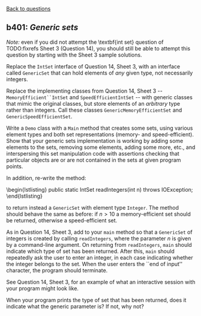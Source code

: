 [Back to questions](../README.md)

## b401: *Generic sets*

*Note:* even if you did not attempt the \textbf{int set} question
of TODO:fixrefs Sheet 3 (Question 14), you should still be able to attempt this question by starting with the Sheet 3 sample solutions.

Replace the `IntSet` interface of Question 14, Sheet 3, with an interface called `GenericSet`
that can hold elements of *any* given type, not necessarily integers.

Replace the implementing classes from Question 14, Sheet 3 -- `MemoryEfficient``IntSet` and `SpeedEfficientIntSet` -- with generic classes
that mimic the original classes, but store elements
of an *arbitrary* type rather than integers.  Call these classes `GenericMemoryEfficientSet` and `GenericSpeedEfficientSet`.

Write a `Demo` class with a `Main` method that creates some sets, using various element types
and both set representations (memory- and speed-efficient).  Show that your generic sets implementation is working
by adding some elements to the sets, removing some elements, adding some more, etc., and interspersing this set
manipulation code with assertions checking that particular objects are or are not contained in the sets at given
program points.

In addition, re-write the method:

\begin{lstlisting}
public static IntSet readIntegers(int n) throws IOException;
\end{lstlisting}

to return instead a `GenericSet` with element type `Integer`.  The method should behave
the same as before: if $n > 10$ a memory-efficient set should be returned, otherwise a speed-efficient set.

As in Question 14, Sheet 3, add to your `main` method so that a `GenericSet` of integers is
created by calling `readIntegers`,
where the parameter $n$ is given by a command-line argument.  On returning from `readIntegers`,
`main` should indicate which type of set has been returned.  After this, `main`
should repeatedly ask the user to enter an integer, in each case indicating whether the integer
belongs to the set.  When the user enters the ``end of input'' character, the program should terminate.

See Question 14, Sheet 3, for an example of what an interactive session with your program might look like.

When your program prints the type of set that has been returned, does it indicate what the generic parameter
is?  If not, why not?
